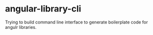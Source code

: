 # angular-library-cli

Trying to build command line interface to generate boilerplate code for angulr libraries.
